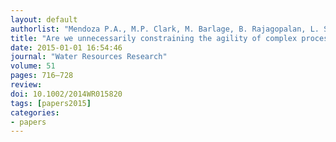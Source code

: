 ```yaml
---
layout: default
authorlist: "Mendoza P.A., M.P. Clark, M. Barlage, B. Rajagopalan, L. Samaniego, G. Abramowitz, and H. Gupta"
title: "Are we unnecessarily constraining the agility of complex process-based models?"
date: 2015-01-01 16:54:46
journal: "Water Resources Research"
volume: 51
pages: 716–728
review:
doi: 10.1002/2014WR015820
tags: [papers2015]
categories:
- papers
---
```


